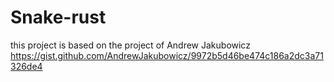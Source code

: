 # Snake-rust
this project is based on the project of Andrew Jakubowicz https://gist.github.com/AndrewJakubowicz/9972b5d46be474c186a2dc3a71326de4
